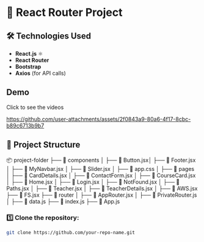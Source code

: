 # 📌 React Router Project

## 🛠️ Technologies Used
- **React.js** ⚛
- **React Router** 
- **Bootstrap** 
- **Axios** (for API calls)
  
## Demo
Click to see the videos

https://github.com/user-attachments/assets/2f0843a9-80a6-4f17-8cbc-b89c6713b9b7

## 📂 Project Structure
📦 project-folder 
├── 📁 components │ 
                  ├── 📝 Button.jsx│ 
                  ├── 📝 Footer.jsx │ 
                  ├── 📝 MyNavbar.jsx │ 
                  ├── 📝 Slider.jsx │ 
                  ├── 📝 app.css │ 
├── 📁 pages │ 
             ├── 📄 CardDetails.jsx │ 
             ├── 📄 ContactForm.jsx │ 
             ├── 📄 CourseCard.jsx │ 
             ├── 📄 Home.jsx │ 
             ├── 📄 Login.jsx │
             ├── 📄 NotFound.jsx │ 
             ├── 📄 Paths.jsx │ 
             ├── 📄 Teacher.jsx │ 
             ├── 📄 TeacherDetails.jsx │ 
             ├── 📄 AWS.jsx
             ├── 📄 FS.jsx
├── 📁 router │ 
             ├── 📄 AppRouter.jsx │ 
             ├── 📄 PrivateRouter.js │ 
├── 📄 data.js 
├── 📄 index.js 
├── 📄 App.js


### 1️⃣ Clone the repository:
```sh
git clone https://github.com/your-repo-name.git

